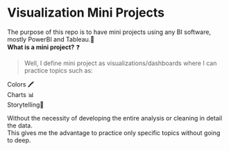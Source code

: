 # Visualization Mini Projects

The purpose of this repo is to have mini projects using any BI software, mostly PowerBI and Tableau.🎥  
**What is a mini project?** ❓  
 > Well, I define mini project as visualizations/dashboards where I can practice topics such as:

Colors 🖍  
Charts 📊  
Storytelling🧾  

Without the necessity of developing the entire analysis or cleaning in detail the data.  
This gives me the advantage to practice only specific topics without going to deep.
